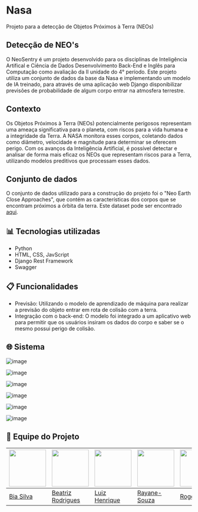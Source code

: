 # Nasa

Projeto para a detecção de Objetos Próximos à Terra (NEOs)

## Detecção de NEO's
O NeoSentry é um projeto desenvolvido para os disciplinas de Inteligência Artifical e Ciência de Dados Desenvolvimento Back-End e Inglês para Computação como avaliação da II unidade do 4° período. Este projeto utiliza um conjunto de dados da base da Nasa e implementando um modelo de IA treinado, para através de uma aplicação web Django disponibilizar previsões de probabilidade de algum corpo entrar na atmosfera terrestre.

## Contexto
Os Objetos Próximos à Terra (NEOs) potencialmente perigosos representam uma ameaça significativa para o planeta, com riscos para a vida humana e a integridade da Terra. A NASA monitora esses corpos, coletando dados como diâmetro, velocidade e magnitude para determinar se oferecem perigo. Com os avanços da Inteligência Artificial, é possível detectar e analisar de forma mais eficaz os NEOs que representam riscos para a Terra, utilizando modelos preditivos que processam esses dados.

## Conjunto de dados
O conjunto de dados utilizado para a construção do projeto foi o "Neo Earth Close Approaches", que contém as características dos corpos que se encontram próximos a órbita da terra. Este dataset pode ser encontrado [aqui](https://www.kaggle.com/datasets/sameepvani/nasa-nearest-earth-objects).


## 📊 Tecnologias utilizadas
- Python
- HTML, CSS, JavScript
- Django Rest Framework
- Swagger

## 📋 Funcionalidades
- Previsão: Utilizando o modelo de aprendizado de máquina para realizar a previsão do objeto entrar em rota de colisão com a terra.
- Integração com o back-end: O modelo foi integrado a um aplicativo web para permitir que os usuários insiram os dados do corpo e saber se o mesmo possui perigo de colisão.

## 🌐 Sistema

![image](https://github.com/user-attachments/assets/ad9e81e6-e288-4715-aec8-e582a8df3326)

![image](https://github.com/user-attachments/assets/2637d35f-dc21-4150-9d1c-40a5d2b6102f)

![image](https://github.com/user-attachments/assets/9c1e99a8-608f-4071-860d-38549e514ec3)

![image](https://github.com/user-attachments/assets/c328800c-05ef-483f-b986-e3dc6d9e316d)

![image](https://github.com/user-attachments/assets/64c132ed-46b0-4a59-a6ad-4e94bb3c6043)

![image](https://github.com/user-attachments/assets/f052c255-4075-4edc-b641-093a7ea7089a)








##  👥 Equipe do Projeto

| <a href="https://github.com/BiaSilvaa"><img src="https://github.com/BiaSilvaa.png?size=100&v=4" width="100" /></a> | <a href="https://github.com/Beatriz-Rodriguesx"><img src="https://github.com/Beatriz-Rodriguesx.png?size=100&v=4" width="100" /></a> | <a href="https://github.com/Luizh92"><img src="https://github.com/Luizh92.png?size=100&v=4" width="100" /></a> | <a href="https://github.com/Rayane-Souza"><img src="https://github.com/Rayane-Souza.png?size=100&v=4" width="100" /></a> | <a href="https://github.com/Rogerio-07"><img src="https://github.com/Rogerio-07.png?size=100&v=4" width="100" /></a> |
|---|---|---|---|---|
| [Bia Silva](https://github.com/BiaSilvaa) | [Beatriz Rodrigues](https://github.com/Beatriz-Rodriguesx) | [Luiz Henrique](https://github.com/Luizh92) | [Rayane-Souza](https://github.com/Rayane-Souza) | [Rogério Silva](https://github.com/Rogerio-07) |











